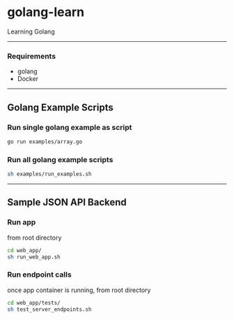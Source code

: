 # golang-learn
Learning Golang

---

### Requirements
- golang
- Docker

---

## Golang Example Scripts

### Run single golang example as script
```sh
go run examples/array.go
```

### Run all golang example scripts
```sh
sh examples/run_examples.sh
```

---

## Sample JSON API Backend

### Run app
from root directory
```sh
cd web_app/
sh run_web_app.sh
```

### Run endpoint calls
once app container is running, from root directory
```sh
cd web_app/tests/
sh test_server_endpoints.sh
```

